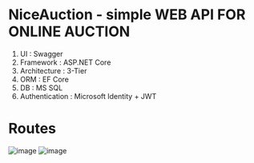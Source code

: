 # NiceAuction - simple WEB API FOR ONLINE AUCTION

1. UI : Swagger
2. Framework : ASP.NET Core
3. Architecture : 3-Tier
4. ORM : EF Core
5. DB : MS SQL
6. Authentication : Microsoft Identity + JWT

# Routes

![image](https://user-images.githubusercontent.com/68823930/113863380-4571f080-97b2-11eb-9d49-a1b3661d2050.png)
![image](https://user-images.githubusercontent.com/68823930/113863497-6b979080-97b2-11eb-910c-fac472464f0a.png)



